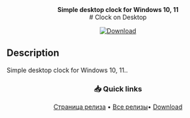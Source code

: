 <div align=center><b>Simple desktop clock for Windows 10, 11</b><br></div>

<div align="center">
# Clock on Desktop
</div>

<div align="center">

[![Download](https://img.shields.io/github/v/release/username/repository?style=for-the-badge&logo=github)](https://github.com/markovuser/Clock-on-Desktop/releases/latest)

</div>

## Description
Simple desktop clock for Windows 10, 11..

<div align="center">

### 📥 Quick links
[Страница релиза](https://github.com/markovuser/Clock-on-Desktop/releases/latest) • 
[Все релизы](https://github.com/markovuser/Clock-on-Desktop/releases)• 
[Download](https://github.com/markovuser/Clock-on-Desktop/releases/latest/download/Clock.on.Desktop.setup.exe)

</div>
